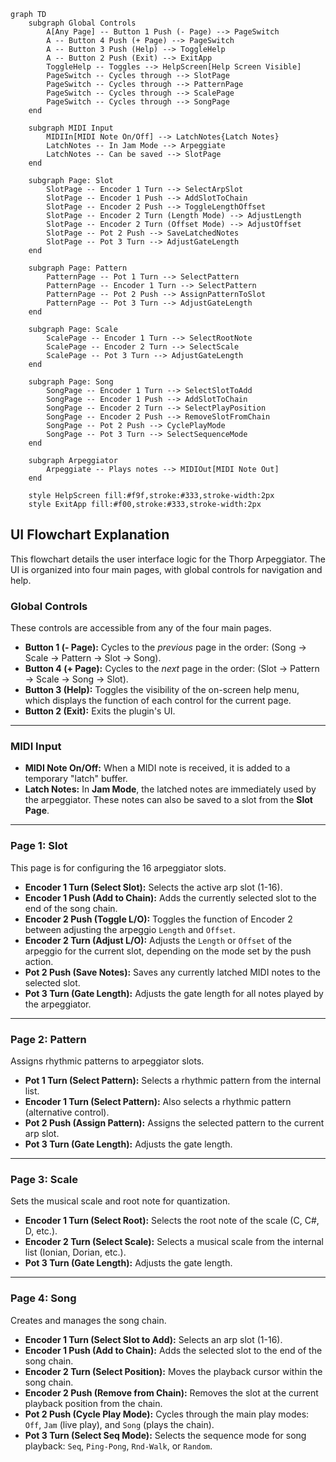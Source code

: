 ```mermaid
graph TD
    subgraph Global Controls
        A[Any Page] -- Button 1 Push (- Page) --> PageSwitch
        A -- Button 4 Push (+ Page) --> PageSwitch
        A -- Button 3 Push (Help) --> ToggleHelp
        A -- Button 2 Push (Exit) --> ExitApp
        ToggleHelp -- Toggles --> HelpScreen[Help Screen Visible]
        PageSwitch -- Cycles through --> SlotPage
        PageSwitch -- Cycles through --> PatternPage
        PageSwitch -- Cycles through --> ScalePage
        PageSwitch -- Cycles through --> SongPage
    end

    subgraph MIDI Input
        MIDIIn[MIDI Note On/Off] --> LatchNotes{Latch Notes}
        LatchNotes -- In Jam Mode --> Arpeggiate
        LatchNotes -- Can be saved --> SlotPage
    end

    subgraph Page: Slot
        SlotPage -- Encoder 1 Turn --> SelectArpSlot
        SlotPage -- Encoder 1 Push --> AddSlotToChain
        SlotPage -- Encoder 2 Push --> ToggleLengthOffset
        SlotPage -- Encoder 2 Turn (Length Mode) --> AdjustLength
        SlotPage -- Encoder 2 Turn (Offset Mode) --> AdjustOffset
        SlotPage -- Pot 2 Push --> SaveLatchedNotes
        SlotPage -- Pot 3 Turn --> AdjustGateLength
    end

    subgraph Page: Pattern
        PatternPage -- Pot 1 Turn --> SelectPattern
        PatternPage -- Encoder 1 Turn --> SelectPattern
        PatternPage -- Pot 2 Push --> AssignPatternToSlot
        PatternPage -- Pot 3 Turn --> AdjustGateLength
    end

    subgraph Page: Scale
        ScalePage -- Encoder 1 Turn --> SelectRootNote
        ScalePage -- Encoder 2 Turn --> SelectScale
        ScalePage -- Pot 3 Turn --> AdjustGateLength
    end

    subgraph Page: Song
        SongPage -- Encoder 1 Turn --> SelectSlotToAdd
        SongPage -- Encoder 1 Push --> AddSlotToChain
        SongPage -- Encoder 2 Turn --> SelectPlayPosition
        SongPage -- Encoder 2 Push --> RemoveSlotFromChain
        SongPage -- Pot 2 Push --> CyclePlayMode
        SongPage -- Pot 3 Turn --> SelectSequenceMode
    end

    subgraph Arpeggiator
        Arpeggiate -- Plays notes --> MIDIOut[MIDI Note Out]
    end

    style HelpScreen fill:#f9f,stroke:#333,stroke-width:2px
    style ExitApp fill:#f00,stroke:#333,stroke-width:2px
```

## UI Flowchart Explanation

This flowchart details the user interface logic for the Thorp Arpeggiator. The UI is organized into four main pages, with global controls for navigation and help.

### Global Controls

These controls are accessible from any of the four main pages.

-   **Button 1 (- Page):** Cycles to the *previous* page in the order: (Song -> Scale -> Pattern -> Slot -> Song).
-   **Button 4 (+ Page):** Cycles to the *next* page in the order: (Slot -> Pattern -> Scale -> Song -> Slot).
-   **Button 3 (Help):** Toggles the visibility of the on-screen help menu, which displays the function of each control for the current page.
-   **Button 2 (Exit):** Exits the plugin's UI.

---

### MIDI Input

-   **MIDI Note On/Off:** When a MIDI note is received, it is added to a temporary "latch" buffer.
-   **Latch Notes:** In **Jam Mode**, the latched notes are immediately used by the arpeggiator. These notes can also be saved to a slot from the **Slot Page**.

---

### Page 1: Slot

This page is for configuring the 16 arpeggiator slots.

-   **Encoder 1 Turn (Select Slot):** Selects the active arp slot (1-16).
-   **Encoder 1 Push (Add to Chain):** Adds the currently selected slot to the end of the song chain.
-   **Encoder 2 Push (Toggle L/O):** Toggles the function of Encoder 2 between adjusting the arpeggio `Length` and `Offset`.
-   **Encoder 2 Turn (Adjust L/O):** Adjusts the `Length` or `Offset` of the arpeggio for the current slot, depending on the mode set by the push action.
-   **Pot 2 Push (Save Notes):** Saves any currently latched MIDI notes to the selected slot.
-   **Pot 3 Turn (Gate Length):** Adjusts the gate length for all notes played by the arpeggiator.

---

### Page 2: Pattern

Assigns rhythmic patterns to arpeggiator slots.

-   **Pot 1 Turn (Select Pattern):** Selects a rhythmic pattern from the internal list.
-   **Encoder 1 Turn (Select Pattern):** Also selects a rhythmic pattern (alternative control).
-   **Pot 2 Push (Assign Pattern):** Assigns the selected pattern to the current arp slot.
-   **Pot 3 Turn (Gate Length):** Adjusts the gate length.

---

### Page 3: Scale

Sets the musical scale and root note for quantization.

-   **Encoder 1 Turn (Select Root):** Selects the root note of the scale (C, C#, D, etc.).
-   **Encoder 2 Turn (Select Scale):** Selects a musical scale from the internal list (Ionian, Dorian, etc.).
-   **Pot 3 Turn (Gate Length):** Adjusts the gate length.

---

### Page 4: Song

Creates and manages the song chain.

-   **Encoder 1 Turn (Select Slot to Add):** Selects an arp slot (1-16).
-   **Encoder 1 Push (Add to Chain):** Adds the selected slot to the end of the song chain.
-   **Encoder 2 Turn (Select Position):** Moves the playback cursor within the song chain.
-   **Encoder 2 Push (Remove from Chain):** Removes the slot at the current playback position from the chain.
-   **Pot 2 Push (Cycle Play Mode):** Cycles through the main play modes: `Off`, `Jam` (live play), and `Song` (plays the chain).
-   **Pot 3 Turn (Select Seq Mode):** Selects the sequence mode for song playback: `Seq`, `Ping-Pong`, `Rnd-Walk`, or `Random`.
